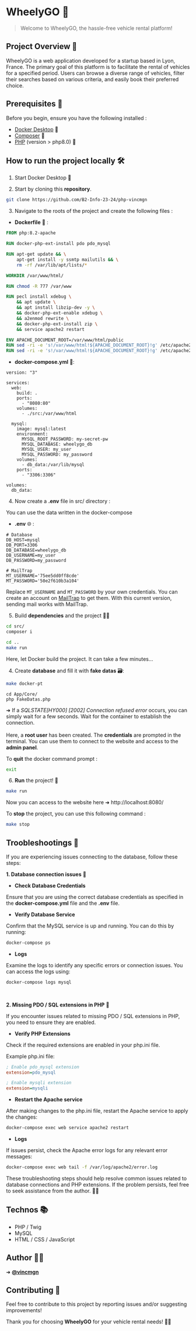 # WheelyGO 🚗

> Welcome to WheelyGO, the hassle-free vehicle rental platform!

## Project Overview 🎯

WheelyGO is a web application developed for a startup based in Lyon, France. The primary goal of this platform is to facilitate the rental of vehicles for a specified period. Users can browse a diverse range of vehicles, filter their searches based on various criteria, and easily book their preferred choice.

## Prerequisites 🛟

Before you begin, ensure you have the following installed :

- [Docker Desktop](https://www.docker.com/products/docker-desktop/) 🐳
- [Composer](https://getcomposer.org) 🎼
- [PHP](https://www.php.net) (version > php8.0) 🐘

## How to run the project locally 🛠️

1. Start Docker Desktop 🐳

2. Start by cloning this **repository**.

```bash
git clone https://github.com/B2-Info-23-24/php-vincmgn
```

3. Navigate to the roots of the project and create the following files :

- **Dockerfile** 🐋 :

```DockerFile
FROM php:8.2-apache

RUN docker-php-ext-install pdo pdo_mysql

RUN apt-get update && \
    apt-get install -y ssmtp mailutils && \
    rm -rf /var/lib/apt/lists/*

WORKDIR /var/www/html/

RUN chmod -R 777 /var/www

RUN pecl install xdebug \
    && apt update \
    && apt install libzip-dev -y \
    && docker-php-ext-enable xdebug \
    && a2enmod rewrite \
    && docker-php-ext-install zip \
    && service apache2 restart

ENV APACHE_DOCUMENT_ROOT=/var/www/html/public
RUN sed -ri -e 's!/var/www/html!${APACHE_DOCUMENT_ROOT}!g' /etc/apache2/sites-available/*.conf
RUN sed -ri -e 's!/var/www/html!${APACHE_DOCUMENT_ROOT}!g' /etc/apache2/apache2.conf /etc/apache2/conf-available/*.conf
```

- **docker-compose.yml** 🐋:

```YML
version: "3"

services:
  web:
    build: .
    ports:
      - "8080:80"
    volumes:
      - ./src:/var/www/html

  mysql:
    image: mysql:latest
    environment:
      MYSQL_ROOT_PASSWORD: my-secret-pw
      MYSQL_DATABASE: wheelygo_db
      MYSQL_USER: my_user
      MYSQL_PASSWORD: my_password
    volumes:
      - db_data:/var/lib/mysql
    ports:
      - "3306:3306"

volumes:
  db_data:

```

4. Now create a **.env** file in src/ directory :

You can use the data written in the docker-compose

- **.env** 🌐 :

```env
# Database
DB_HOST=mysql
DB_PORT=3306
DB_DATABASE=wheelygo_db
DB_USERNAME=my_user
DB_PASSWORD=my_password

# MailTrap
MT_USERNAME='75ee5dd0ff8cde'
MT_PASSWORD='50e2f610b3a104'
```

Replace `MT_USERNAME` and `MT_PASSWORD` by your own credentials.
You can create an account on [MailTrap](https://mailtrap.io) to get them.
With this current version, sending mail works with MailTrap.

5. Build **dependencies** and the project 👷🏼

```bash
cd src/
composer i
```

```bash
cd ..
make run
```

Here, let Docker build the project. It can take a few minutes...

4. Create **database** and fill it with **fake datas** 🗃️:

```bash
make docker-pt
```

```docker-prompt
cd App/Core/
php FakeDatas.php
```

➜ If a *SQLSTATE[HY000] [2002] Connection refused error* occurs, you can simply wait for a few seconds. Wait for the container to establish the connection. <br><br>
Here, a **root user** has been created. The **credentials** are prompted in the terminal. You can use them to connect to the website and access to the **admin panel**.

To **quit** the docker command prompt :

```bash
exit
```

6. **Run** the project! 🚀

```bash
make run
```

Now you can access to the website here ➜ http://localhost:8080/

To **stop** the project, you can use this following command :

```bash
make stop
```

## Troobleshootings 🚨

If you are experiencing issues connecting to the database, follow these steps:

**1. Database connection issues** 🔗

- **Check Database Credentials**

Ensure that you are using the correct database credentials as specified in the **docker-compose.yml** file and the **.env** file.
<br>

- **Verify Database Service**

Confirm that the MySQL service is up and running. You can do this by running:

```bash
docker-compose ps
```

- **Logs**

Examine the logs to identify any specific errors or connection issues. You can access the logs using:

```bash
docker-compose logs mysql
```

<br>

**2. Missing PDO / SQL extensions in PHP** 🧩

If you encounter issues related to missing PDO / SQL extensions in PHP, you need to ensure they are enabled.

- **Verify PHP Extensions**

Check if the required extensions are enabled in your php.ini file.

Example php.ini file:

```ini
; Enable pdo_mysql extension
extension=pdo_mysql

; Enable mysqli extension
extension=mysqli
```

- **Restart the Apache service**

After making changes to the php.ini file, restart the Apache service to apply the changes:

```bash
docker-compose exec web service apache2 restart
```

- **Logs**

If issues persist, check the Apache error logs for any relevant error messages:

```bash
docker-compose exec web tail -f /var/log/apache2/error.log
```

These troubleshooting steps should help resolve common issues related to database connections and PHP extensions. If the problem persists, feel free to seek assistance from the author. 🚗✨

## Technos 📚

- PHP / Twig <br>
- MySQL <br>
- HTML / CSS / JavaScript

## Author 👨‍💻

➜ [**@vincmgn**](https://github.com/vincmgn)

## Contributing 🤝

Feel free to contribute to this project by reporting issues and/or suggesting improvements!

Thank you for choosing **WheelyGO** for your vehicle rental needs! 🚗✨
